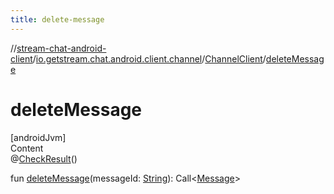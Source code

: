 ```yaml
---
title: delete-message
---
```

//[stream-chat-android-client](../../../index.md)/[io.getstream.chat.android.client.channel](../index.md)/[ChannelClient](index.md)/[deleteMessage](deleteMessage.md)



# deleteMessage  
[androidJvm]  
Content  
@[CheckResult](https://developer.android.com/reference/kotlin/androidx/annotation/CheckResult.html)()  
  
fun [deleteMessage](deleteMessage.md)(messageId: [String](https://kotlinlang.org/api/latest/jvm/stdlib/kotlin/-string/index.html)): Call&lt;[Message](../../io.getstream.chat.android.client.models/Message/index.md)&gt;  



